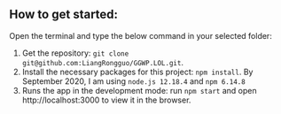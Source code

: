 ## How to get started:
Open the terminal and type the below command in your selected folder:
1. Get the repository:
`git clone git@github.com:LiangRongguo/GGWP.LOL.git`.
2. Install the necessary packages for this project:
`npm install`.
By September 2020, I am using `node.js 12.18.4` and `npm 6.14.8`
3. Runs the app in the development mode: run `npm start` and open http://localhost:3000 to view it in the browser.
